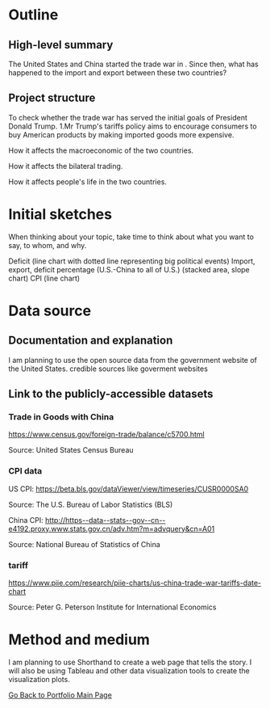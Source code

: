
# Outline
## High-level summary
The United States and China started the trade war in . Since then, what has happened to the import and export between these two countries?

## Project structure
To check whether the trade war has served the initial goals of President Donald Trump. 1.Mr Trump's tariffs policy aims to encourage consumers to buy American products by making imported goods more expensive.

How it affects the macroeconomic of the two countries.

How it affects the bilateral trading.

How it affects people's life in the two countries.



# Initial sketches

When thinking about your topic, take time to think about what you want to say, to whom, and why. 

Deficit (line chart with dotted line representing big political events)
Import, export, deficit percentage (U.S.-China to all of U.S.) (stacked area, slope chart)
CPI (line chart)

# Data source
## Documentation and explanation

I am planning to use the open source data from the government website of the United States.
credible sources like goverment websites

## Link to the publicly-accessible datasets
### Trade in Goods with China
https://www.census.gov/foreign-trade/balance/c5700.html

Source: United States Census Bureau


### CPI data
US CPI: https://beta.bls.gov/dataViewer/view/timeseries/CUSR0000SA0

Source: The U.S. Bureau of Labor Statistics (BLS)

China CPI: http://https--data--stats--gov--cn--e4192.proxy.www.stats.gov.cn/adv.htm?m=advquery&cn=A01

Source: National Bureau of Statistics of China


### tariff
https://www.piie.com/research/piie-charts/us-china-trade-war-tariffs-date-chart

Source: Peter G. Peterson Institute for International Economics

# Method and medium
I am planning to use Shorthand to create a web page that tells the story. I will also be using Tableau and other data visualization tools to create the visualization plots.



[Go Back to Portfolio Main Page](https://yxh9876.github.io/Xuhang94470/Xuhang94470)
